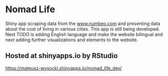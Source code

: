 # Nomad Life
Shiny app scraping data from the www.numbeo.com and presenting data about the cost of living in various cities. 
This app is still being developed. Next TODO is adding English language and make the website bilingual and next adding further visualizations and elements to the website.
## Hosted at shinyapps.io by RStudio
https://mateusz-wysocki.shinyapps.io/nomad_life_dev/
